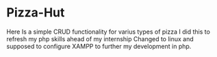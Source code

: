 # Pizza-Hut
Here Is a simple CRUD functionality for varius types of pizza
I did this to refresh my php skills ahead of my internship
Changed to linux and supposed to configure XAMPP to further my development in php.
